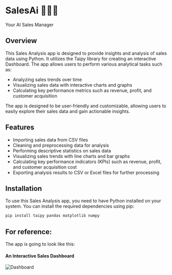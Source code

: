 # SalesAi 🤖🧑‍💼
Your AI Sales Manager


## Overview

This Sales Analysis app is designed to provide insights and analysis of sales data using Python. It utilizes the Taipy library for creating an interactive Dashboard. The app allows users to perform various analytical tasks such as:

- Analyzing sales trends over time
- Visualizing sales data with interactive charts and graphs
- Calculating key performance metrics such as revenue, profit, and customer acquisition

The app is designed to be user-friendly and customizable, allowing users to easily explore their sales data and gain actionable insights.

## Features

- Importing sales data from CSV files
- Cleaning and preprocessing data for analysis
- Performing descriptive statistics on sales data
- Visualizing sales trends with line charts and bar graphs
- Calculating key performance indicators (KPIs) such as revenue, profit, and customer acquisition cost
- Exporting analysis results to CSV or Excel files for further processing

## Installation

To use this Sales Analysis app, you need to have Python installed on your system. You can install the required dependencies using pip:

```bash
pip install taipy pandas matplotlib numpy
```
## For reference:
The app is going to look like this:
#### An Interactive Sales Dashboard
![Dashboard](https://github.com/Shivani-Sharma-23/SalesAI_TaipyApp/blob/main/Sales_dashboard.png)
